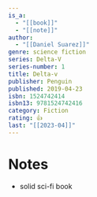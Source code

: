 ```yaml
---
is_a:
  - "[[book]]"
  - "[[note]]"
author:
  - "[[Daniel Suarez]]"
genre: science fiction
series: Delta-V
series-number: 1
title: Delta-v
publisher: Penguin
published: 2019-04-23
isbn: 1524742414
isbn13: 9781524742416
category: Fiction
rating: 👍
last: "[[2023-04]]"
---
```

# Notes
- solid sci-fi book
